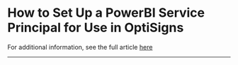 # How to Set Up a PowerBI Service Principal for Use in OptiSigns

For additional information, see the full article [here](https://support.optisigns.com/hc/en-us/articles/32860569148819)

---
